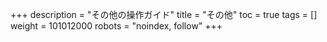 +++
description = "その他の操作ガイド"
title = "その他"
toc = true
tags = []
weight = 101012000
robots = "noindex, follow"
+++

